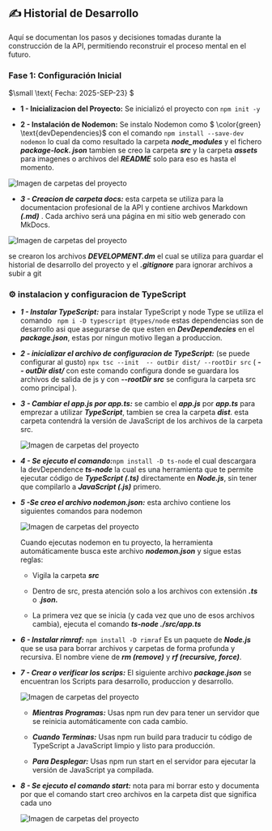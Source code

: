 
## ✍️ Historial de Desarrollo 
Aquí se documentan los pasos y decisiones tomadas durante la construcción de la API, permitiendo reconstruir el proceso mental en el futuro.

### **Fase 1: Configuración Inicial**  
$\small \text{ Fecha: 2025-SEP-23} $

* **1 - Inicializacion del Proyecto:** Se inicializó el proyecto con `npm init -y` 

* **2 - Instalación de Nodemon:** Se instalo Nodemon como  $ \color{green} \text{devDependencies}$ con el comando `npm install --save-dev nodemon` lo cual da como resultado la carpeta ***node_modules*** y el fichero ***package-lock. json*** tambien se creo la carpeta ***src*** y la carpeta ***assets*** para imagenes o archivos del ***README*** solo para eso es hasta el momento.


 ![Imagen de carpetas del proyecto](assets/step-2.png)


* ***3 - Creacion de carpeta docs:*** esta carpeta se utiliza para la documentacion profesional de la API y contiene archivos Markdown ***(.md)*** .
Cada archivo será una página en mi sitio web generado con MkDocs.  

![Imagen de carpetas del proyecto](assets/docs.png)

se crearon los archivos ***DEVELOPMENT.dm*** el cual se utiliza para guardar el historial de desarrollo del proyecto y el ***.gitignore*** para ignorar archivos a subir a git 

### **⚙️ instalacion y configuracion de TypeScript**  

* ***1 - Instalar TypeScript:*** para instalar TypeScript y node Type  se utiliza el comando ` npm i -D typescript @types/node` estas dependencias son de desarrollo asi que asegurarse de que esten en ***DevDependecies*** en el ***package.json***, estas por ningun motivo llegan a produccion.

* ***2 - inicializar el archivo de configuracion de TypeScript:*** (se puede configurar al gusto)  `npx tsc --init  -- outDir dist/ --rootDir src`  ( ***-- outDir dist/*** con este comando configura donde se guardara los archivos de salida de js y con ***--rootDir src*** se configura la carpeta src como principal ).

* ***3 - Cambiar el app.js por app.ts:*** se cambio el ***app.js*** por ***app.ts*** para emprezar a utilizar ***TypeScript***, tambien se crea la carpeta ***dist***. esta carpeta contendrá la versión de JavaScript de los archivos de la carpeta src.


  ![Imagen de carpetas del proyecto](assets/capture-dist.png)

* ***4 - Se ejecuto el comando:***`npm install -D ts-node` el cual descargara la devDependence ***ts-node*** la cual es una herramienta que te permite ejecutar código de ***TypeScript (.ts)*** directamente en ***Node.js***, sin tener que compilarlo a ***JavaScript (.js)*** primero.

* ***5 -Se creo el archivo nodemon.json:*** esta archivo contiene los siguientes comandos para nodemon 

  ![Imagen de carpetas del proyecto](assets/nodemon-comands.png)

  Cuando ejecutas nodemon en tu proyecto, la herramienta automáticamente busca este archivo ***nodemon.json*** y sigue estas reglas:

  * Vigila la carpeta ***src***

  * Dentro de src, presta atención solo a los archivos con extensión ***.ts*** o .***json.***

  * La primera vez que se inicia (y cada vez que uno de esos archivos cambia), ejecuta el comando ***ts-node ./src/app.ts***

* ***6 - Instalar rimraf:*** `npm install -D rimraf`  Es un paquete de ***Node.js*** que se usa para borrar archivos y carpetas de forma profunda y recursiva. El nombre viene de ***rm (remove)*** y ***rf (recursive, force)***.

* ***7 - Crear o verificar los scrips:*** El siguiente archivo  ***package.json*** se encuentran los Scripts para desarrollo, produccion y desarrollo.



  ![Imagen de carpetas del proyecto](assets/scripts-app.png)


  * ***Mientras Programas:*** Usas npm run dev para tener un servidor que se reinicia automáticamente con cada cambio.


  * ***Cuando Terminas:*** Usas npm run build para traducir tu código de      TypeScript a JavaScript limpio y listo para producción.

  * ***Para Desplegar:*** Usas npm run start en el servidor para ejecutar la versión de JavaScript ya compilada.


* ***8 - Se ejecuto el comando start:*** nota para mi borrar esto y documenta por que el comando start creo archivos en la carpeta dist que significa cada uno 

   ![Imagen de carpetas del proyecto](assets/dist-files.png)
